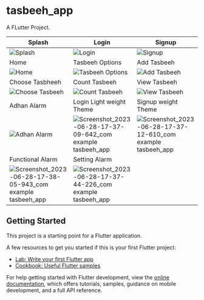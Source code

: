 # tasbeeh_app

A FLutter Project.

| Splash                                      | Login                                     | Signup                                      |
| ------------------------------------------- | ------------------------------------------- | -------------------------------------------- |
| ![Splash](https://github.com/Noman050/Tasbeeh_App/assets/107186063/80e6770a-4326-44a4-871a-354defb4f932) | ![Login](https://github.com/Noman050/Tasbeeh_App/assets/107186063/3b18a51f-5eb7-48c4-a475-5d27fd04d0ed) | ![Signup](https://github.com/Noman050/Tasbeeh_App/assets/107186063/c3edc757-5225-429b-9ddc-9bec3adbe2dd) |
| Home                                      | Tasbeeh Options                                     | Add Tasbeeh                                      |
| ![Home](https://github.com/Noman050/Tasbeeh_App/assets/107186063/fe8fb735-6600-48db-8d20-4c9c4468ae25) | ![Tasbeeh Options](https://github.com/Noman050/Tasbeeh_App/assets/107186063/ba3701a2-97bc-4239-8065-ad0c277684ba) | ![Add Tasbeeh](https://github.com/Noman050/Tasbeeh_App/assets/107186063/a16630eb-10bb-4687-9aec-fa02b3d15ff6) |
| Choose Tasbheeh                                      | Count Tasbeeh                                     | View Tasbeeh                                      |
| ![Choose Tasbeeh](https://github.com/Noman050/Tasbeeh_App/assets/107186063/2612bd79-7147-4714-af1c-486fe8fbf634) | ![Count Tasbeeh](https://github.com/Noman050/Tasbeeh_App/assets/107186063/31a68643-5dec-40b1-abe5-d4bff036c7be) | ![View Tasbeeh](https://github.com/Noman050/Tasbeeh_App/assets/107186063/2951a5ba-50de-4a33-b4c0-13201fa13cc7) |
| Adhan Alarm    | Login Light weight Theme | Signup weight Theme |
| ![Adhan Alarm](https://github.com/Noman050/Tasbeeh_App/assets/107186063/78d1b100-1a1b-42b2-a3a1-d3abc276abe9) | ![Screenshot_2023-06-28-17-37-09-642_com example tasbeeh_app](https://github.com/Noman050/Tasbeeh_App/assets/107186063/836812ef-6fda-479d-90a5-8205686abb38) | ![Screenshot_2023-06-28-17-37-12-610_com example tasbeeh_app](https://github.com/Noman050/Tasbeeh_App/assets/107186063/8624ef57-5c14-44d2-abda-1e5a189e861d) |
| Functional Alarm | Setting Alarm | 
| ![Screenshot_2023-06-28-17-38-05-943_com example tasbeeh_app](https://github.com/Noman050/Tasbeeh_App/assets/107186063/496928d2-d974-4477-8f75-a06d6d8b710d) | ![Screenshot_2023-06-28-17-37-44-226_com example tasbeeh_app](https://github.com/Noman050/Tasbeeh_App/assets/107186063/8ecf3623-df18-4c2b-b4ca-45835cda58aa) |







## Getting Started

This project is a starting point for a Flutter application.

A few resources to get you started if this is your first Flutter project:

- [Lab: Write your first Flutter app](https://docs.flutter.dev/get-started/codelab)
- [Cookbook: Useful Flutter samples](https://docs.flutter.dev/cookbook)

For help getting started with Flutter development, view the
[online documentation](https://docs.flutter.dev/), which offers tutorials,
samples, guidance on mobile development, and a full API reference.
